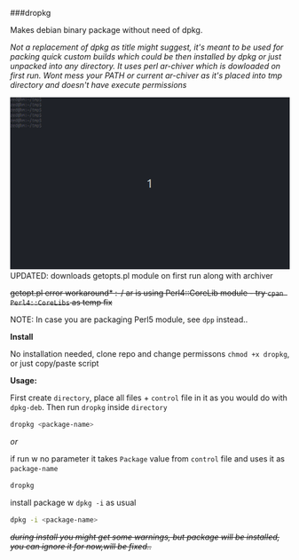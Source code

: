 ###dropkg




Makes debian binary package without need of dpkg. 

*Not a replacement of dpkg as title might suggest, it's meant to be used for packing quick custom builds which could be then installed by dpkg or just unpacked into any directory. It uses perl ar-chiver which is dowloaded on first run. Wont mess your PATH or current ar-chiver as it's placed into tmp directory and doesn't have execute permissions*

![dropkg](https://raw.githubusercontent.com/z448/dropkg/master/dropkg.gif)
UPDATED: downloads getopts.pl module on first run along with archiver

~~getopt.pl error workaround*
:-/ ar is using Perl4::CoreLib module - try `cpan Perl4::CoreLibs` as temp fix~~

NOTE: In case you are packaging Perl5 module, see `dpp` instead..

**Install**

No installation needed, clone repo and change permissons `chmod +x dropkg`, or just copy/paste script

**Usage:**

First create `directory`, place all files + `control` file in it as you would do with `dpkg-deb`. Then run `dropkg` inside `directory`

```bash
dropkg <package-name>
```

*or*

if run w no parameter it takes `Package` value from `control` file and uses it as `package-name`

```bash
dropkg
```

install package w `dpkg -i` as usual

```bash
dpkg -i <package-name>
```


~~*during install you might get some warnings, but package will be installed, you can ignore it for now,will be fixed..*~~
